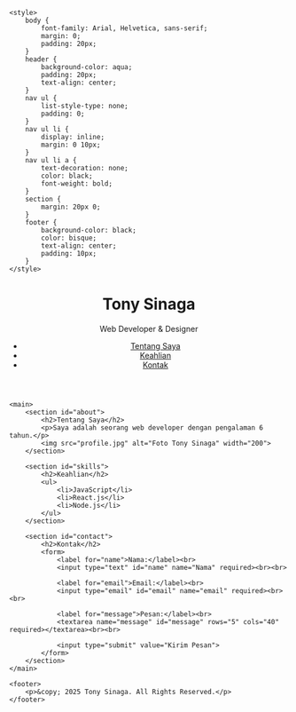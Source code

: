<!DOCTYPE html>
<html lang="en">
<head>
    <meta charset="UTF-8">
    <meta name="viewport" content="width=device-width, initial-scale=1.0">
    <meta name="description" content="Portofolio Pribadi Tony Sinaga">
    <title>Portofolio - Tony Sinaga</title>

    <style>
        body {
            font-family: Arial, Helvetica, sans-serif;
            margin: 0;
            padding: 20px;
        }
        header {
            background-color: aqua;
            padding: 20px;
            text-align: center;
        }
        nav ul {
            list-style-type: none;
            padding: 0;
        }
        nav ul li {
            display: inline;
            margin: 0 10px;
        }
        nav ul li a {
            text-decoration: none;
            color: black;
            font-weight: bold;
        }
        section {
            margin: 20px 0;
        }
        footer {
            background-color: black;
            color: bisque;
            text-align: center;
            padding: 10px;
        }
    </style>
</head>
<body>
    <header>
        <h1>Tony Sinaga</h1>
        <p>Web Developer & Designer</p>
        <nav>
            <ul>
                <li><a href="#about">Tentang Saya</a></li>
                <li><a href="#skills">Keahlian</a></li>
                <li><a href="#contact">Kontak</a></li>
            </ul>
        </nav>
    </header>

    <main>
        <section id="about">
            <h2>Tentang Saya</h2>
            <p>Saya adalah seorang web developer dengan pengalaman 6 tahun.</p>
            <img src="profile.jpg" alt="Foto Tony Sinaga" width="200">
        </section>

        <section id="skills">
            <h2>Keahlian</h2>
            <ul>
                <li>JavaScript</li>
                <li>React.js</li>
                <li>Node.js</li>
            </ul>
        </section>

        <section id="contact">
            <h2>Kontak</h2>
            <form>
                <label for="name">Nama:</label><br>
                <input type="text" id="name" name="Nama" required><br><br>

                <label for="email">Email:</label><br>
                <input type="email" id="email" name="email" required><br><br>

                <label for="message">Pesan:</label><br>
                <textarea name="message" id="message" rows="5" cols="40" required></textarea><br><br>

                <input type="submit" value="Kirim Pesan">
            </form>
        </section>
    </main>

    <footer>
        <p>&copy; 2025 Tony Sinaga. All Rights Reserved.</p>
    </footer>
</body>
</html>

